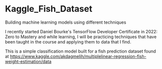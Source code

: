 # Kaggle_Fish_Dataset
Building machine learning models using different techniques 

I recently started Daniel Bourke's TensorFlow Developer Certificate in 2022: Zero to Mastery and while learning, I will be practicing techniques that have been taught in the course and applying them to data that I find. 

This is a simple classification model built for a fish prediction dataset found at https://www.kaggle.com/akdagmelih/multiplelinear-regression-fish-weight-estimation/data
